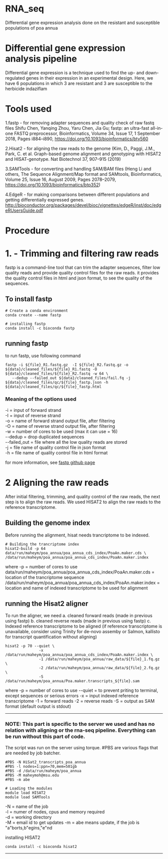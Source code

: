# RNA_seq
Differential gene expression analysis done on the resistant and susceptible populations of poa annua

# Differential gene expression analysis pipeline 
Differential gene expression is a technique used to find the up- and down-regulated genes in their expression in an experimental design.
Here, we have 6 populations in which 3 are resistant and 3 are susceptible to the herbicide indaziflam

# Tools used 
1.fastp - for removing adapter sequences and quality check of raw fastq files
Shifu Chen, Yanqing Zhou, Yaru Chen, Jia Gu; fastp: an ultra-fast all-in-one FASTQ preprocessor, Bioinformatics, Volume 34, Issue 17, 1 September 2018, Pages i884–i890, https://doi.org/10.1093/bioinformatics/bty560

2.Hisat2 - for aligning the raw reads to the genome
(Kim, D., Paggi, J.M., Park, C. et al. Graph-based genome alignment and genotyping with HISAT2 and HISAT-genotype. Nat Biotechnol 37, 907–915 (2019)

3.SAMTools - for converting and handling SAM/BAM files
(Heng Li and others, The Sequence Alignment/Map format and SAMtools, Bioinformatics, Volume 25, Issue 16, August 2009, Pages 2078–2079, https://doi.org/10.1093/bioinformatics/btp352)

4.EdgeR - for making comparisons between different populations and getting differentially expressed genes.
http://bioconductor.org/packages/devel/bioc/vignettes/edgeR/inst/doc/edgeRUsersGuide.pdf

# Procedure

# 1. - Trimming and filtering raw reads
fastp is a command-line tool that can trim the adapter sequences, filter low quality reads and provide quality control files for the raw reads. it provides the quality control files in html and json format, to see the quality of the sequences.

## To install fastp

```
# Create a conda environment 
conda create --name fastp

# installing fastp 
conda install -c bioconda fastp
```

## running fastp

to run fastp, use following command

```
fastp -i ${file}_R1.fastq.gz  -I ${file}_R2.fastq.gz -o ${data}/cleaned_files/${file}_R1.fastq -O ${data}/cleaned_files/${file}_R2.fastq -w 64 \
   --dedup --failed_out ${data}/cleaned_files/fail.fq -j ${data}/cleaned_files/qc/${file}_fastp.json -h ${data}/cleaned_files/qc/${file}_fastp.html 
```
### Meaning of the options used

-i = input of forward strand \
-I = input of reverse strand \
-o = name of forward strand output file, after filtering  \
-O = name of reverse strand output file, after filtering \
-w = number of cores to be used (max it can use = 16) \
--dedup = drop duplicated sequences \
--failed_out = file where all the low quality reads are stored \
-j = file name of quality control file in json format \
-h = file name of quality control file in html format 

for more information, see [fastp github page](https://github.com/OpenGene/fastp)

# 2 Aligning the raw reads 
After initial filtering, trimming, and quality control of the raw reads, the next step is to align the raw reads. We used HISAT2 to align the raw reads to the reference transcriptome.

## Building the genome index
Before running the alignment, hisat needs trancriptome to be indexed. 

```
# Building the trancriptome index 
hisat2-build -p 64 data/run/maheym/poa_annua/poa_annua_cds_index/PoaAn.maker.cds \
/data/run/maheym/poa_annua/poa_annua_cds_index/PoaAn.maker.index 
```
where
-p = number of cores to use \
data/run/maheym/poa_annua/poa_annua_cds_index/PoaAn.maker.cds = location of the trancriptome sequence \
/data/run/maheym/poa_annua/poa_annua_cds_index/PoaAn.maker.index = location and name of indexed transcriptome to be used for alignment

## running the Hisat2 aligner
To run the aligner, we need
a. cleaned forward reads (made in previous using fastp)
b. cleaned reverse reads (made in previous using fastp)
c. Indexed reference transcriptome to be aligned (if reference transcriptome is unavailable, consider using Trinity for de-novo assemby or Salmon, kallisto for transcript quantification without aligning)

```
hisat2 -p 70 --quiet \
               -x /data/run/maheym/poa_annua/poa_annua_cds_index/PoaAn.maker.index \
               -1 /data/run/maheym/poa_annua/raw_data/${file}_1.fq.gz \
               -2 /data/run/maheym/poa_annua/raw_data/${file}_2.fq.gz \
               -S /data/run/maheym/poa_annua/Poa.maker.transcripts_${file}.sam
```
where
-p = number of cores to use
--quiet = to prevent priting to terminal, except sequences or serious errors
-x = input indexed reference transcriptome
-1 = forward reads 
-2 = reverse reads
-S = output as SAM format (default output is stdout)

------------------------
### NOTE: This part is specific to the server we used and has no relation with aligning or the rna-seq pipeline. Everything can be run without this part of code.
The script was run on the server using torque. #PBS are various flags that are needed by job batcher. 
```
#PBS -N HiSat2_transcripts_poa_annua
#PBS -l nodes=1:ppn=70,mem=501gb
#PBS -d /data/run/maheym/poa_annua
#PBS -M maheymoh@msu.edu
#PBS -m abe

# Loading the modules
module load HISAT2
module load SAMTools
```
-N = name of the job \
-l = numer of nodes, cpus and memory required \
-d = working directory \
-M = email id to get updates
-m = abe means update, if the job is "a"borts,b"egins,"e"nd 

installing HISAT2
```
conda install -c bioconda hisat2
```
--------------------------













